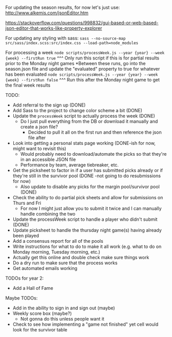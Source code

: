 For updating the season results, for now let's just use: http://www.alkemis.com/jsonEditor.htm

https://stackoverflow.com/questions/998832/gui-based-or-web-based-json-editor-that-works-like-property-explorer

For updating any styling with sass:
`sass --no-source-map src/sass/index.scss:src/index.css --load-path=node_modules`

For processing a week
`node scripts/processWeek.js --year {year} --week {week} --firstRun true`
^^^ Only run this script if this is for partial results prior to the Monday night games
*Between these runs, go into the season.json file and update the "evaluated" property to true for whatever has been evaluated
`node scripts/processWeek.js --year {year} --week {week} --firstRun false`
^^^ Run this after the Monday night game to get the final week results




TODO:
- Add referral to the sign up (DONE)
- Add Sass to the project to change color scheme a bit (DONE)
- Update the `processWeek` script to actually process the week (DONE)
    - Do I just pull everything from the DB or download it manually and create a json file?
        - Decided to pull it all on the first run and then reference the json file after
- Look into getting a personal stats page working (DONE-ish for now, might want to revisit this)
    - Would probably need to download/automate the picks so that they're in an accessible JSON file
    - Performance by team, average tiebreaker, etc.
- Get the picksheet to factor in if a user has submitted picks already or if they're still in the survivor pool (DONE -not going to do resubmissions for now)
    - Also update to disable any picks for the margin pool/survivor pool (DONE)
- Check the ability to do partial pick sheets and allow for submissions on Thurs and Fri
    - For now I might just allow you to submit it twice and I can manually handle combining the two
- Update the processWeek script to handle a player who didn't submit (DONE)
- Update picksheet to handle the thursday night game(s) having already been played
- Add a consensus report for all of the pools
- Write instructions for what to do to make it all work (e.g. what to do on Monday morning, Tuesday morning, etc.)
- Actually get this online and double check make sure things work
- Do a dry run to make sure that the process works
- Get automated emails working

TODOs for year 2:
- Add a Hall of Fame

Maybe TODOs:
- Add in the ability to sign in and sign out (maybe)
- Weekly score box (maybe?)
    - Not gonna do this unless people want it
- Check to see how implementing a "game not finished" yet cell would look for the survivor table
